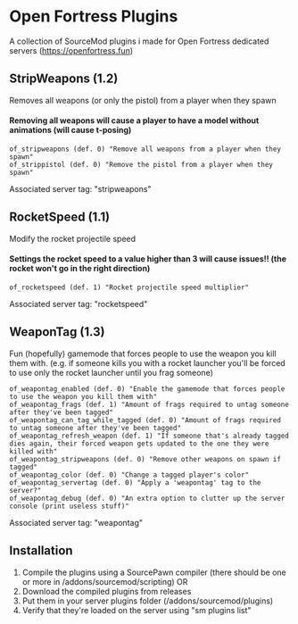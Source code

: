 
# Open Fortress Plugins

A collection of SourceMod plugins i made for Open Fortress dedicated servers (https://openfortress.fun)
## StripWeapons (1.2)
Removes all weapons (or only the pistol) from a player when they spawn
#### Removing all weapons will cause a player to have a model without animations (will cause t-posing)
```
of_stripweapons (def. 0) "Remove all weapons from a player when they spawn"
of_strippistol (def. 0) "Remove the pistol from a player when they spawn"
```
Associated server tag: "stripweapons"

## RocketSpeed (1.1)
Modify the rocket projectile speed
#### Settings the rocket speed to a value higher than 3 will cause issues!! (the rocket won't go in the right direction)
```
of_rocketspeed (def. 1) "Rocket projectile speed multiplier"
```
Associated server tag: "rocketspeed"

## WeaponTag (1.3)
Fun (hopefully) gamemode that forces people to use the weapon you kill them with.
(e.g. if someone kills you with a rocket launcher you'll be forced to use only the rocket launcher until you frag someone)
```
of_weapontag_enabled (def. 0) "Enable the gamemode that forces people to use the weapon you kill them with"
of_weapontag_frags (def. 1) "Amount of frags required to untag someone after they've been tagged"
of_weapontag_can_tag_while_tagged (def. 0) "Amount of frags required to untag someone after they've been tagged"
of_weapontag_refresh_weapon (def. 1) "If someone that's already tagged dies again, their forced weapon gets updated to the one they were killed with"
of_weapontag_stripweapons (def. 0) "Remove other weapons on spawn if tagged"
of_weapontag_color (def. 0) "Change a tagged player's color"
of_weapontag_servertag (def. 0) "Apply a 'weapontag' tag to the server?"
of_weapontag_debug (def. 0) "An extra option to clutter up the server console (print useless stuff)"
```
Associated server tag: "weapontag"

## Installation
1. Compile the plugins using a SourcePawn compiler (there should be one or more in /addons/sourcemod/scripting)
  OR
1. Download the compiled plugins from releases
3. Put them in your server plugins folder (/addons/sourcemod/plugins)
4. Verify that they're loaded on the server using "sm plugins list"
